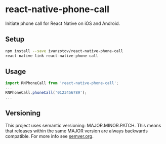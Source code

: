# react-native-phone-call
Initiate phone call for React Native on iOS and Android.

## Setup

```bash
npm install --save ivanzotov/react-native-phone-call
react-native link react-native-phone-call
```

## Usage

```javascript
import RNPhoneCall from 'react-native-phone-call';
...
RNPhoneCall.phoneCall('0123456789');
...
```

## Versioning

This project uses semantic versioning: MAJOR.MINOR.PATCH.
This means that releases within the same MAJOR version are always backwards compatible. For more info see [semver.org](http://semver.org/).
